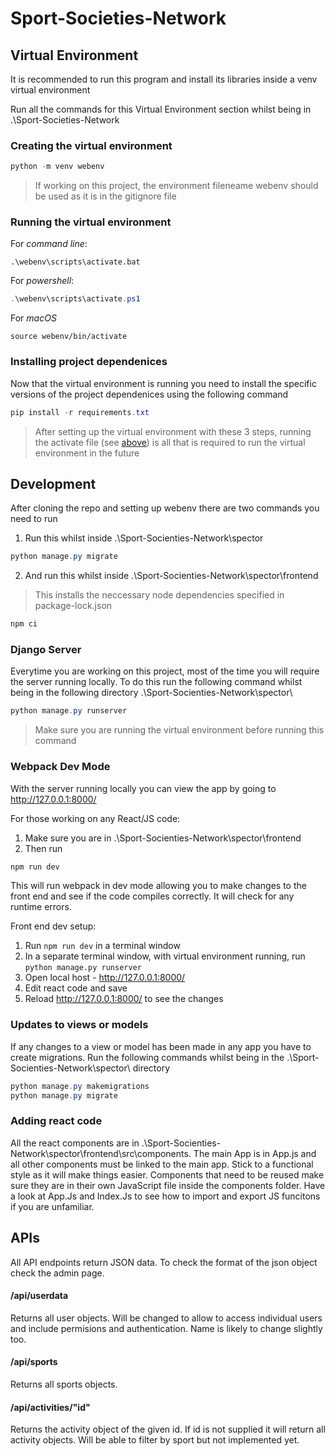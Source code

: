 # Sport-Societies-Network

## Virtual Environment
It is recommended to run this program and install its libraries inside a venv virtual environment

Run all the commands for this Virtual Environment section whilst being in .\Sport-Societies-Network
### Creating the virtual environment
```powershell
python -m venv webenv
```
> If working on this project, the environment fileneame webenv should be used as it is in the gitignore file

### Running the virtual environment
For *command line*:
```shell
.\webenv\scripts\activate.bat
```
For *powershell*:
```powershell
.\webenv\scripts\activate.ps1
```
For *macOS*
```
source webenv/bin/activate
```
### Installing project dependenices
Now that the virtual environment is running you need to install the specific versions of the project dependenices using the following command
```powershell
pip install -r requirements.txt
```
> After setting up the virtual environment with these 3 steps, running the activate file (see [above](#running-the-virtual-environment)) is all that is required to run the virtual environment in the future
## Development
After cloning the repo and setting up webenv there are two commands you need to run
1. Run this whilst inside .\Sport-Socienties-Network\spector
```powershell
python manage.py migrate
```
2. And run this whilst inside .\Sport-Socienties-Network\spector\frontend
> This installs the neccessary node dependencies specified in package-lock.json
```powershell
npm ci
```

### Django Server
Everytime you are working on this project, most of the time you will require the server running locally. To do this run the following command whilst being in the following directory .\Sport-Socienties-Network\spector\
```powershell
python manage.py runserver
```
> Make sure you are running the virtual environment before running this command
### Webpack Dev Mode
With the server running locally you can view the app by going to http://127.0.0.1:8000/


For those working on any React/JS code:
1. Make sure you are in .\Sport-Socienties-Network\spector\frontend
2. Then run
```powershell
npm run dev
```
This will run webpack in dev mode allowing you to make changes to the front end and see if the code compiles correctly. It will check for any runtime errors.


Front end dev setup:
1. Run `npm run dev` in a terminal window
2. In a separate terminal window, with virtual environment running, run `python manage.py runserver` 
3. Open local host - http://127.0.0.1:8000/
4. Edit react code and save
5. Reload http://127.0.0.1:8000/ to see the changes
### Updates to views or models
If any changes to a view or model has been made in any app you have to create migrations. Run the following commands whilst being in the .\Sport-Socienties-Network\spector\ directory
```powershell
python manage.py makemigrations
python manage.py migrate
```
### Adding react code
All the react components are in .\Sport-Socienties-Network\spector\frontend\src\components. The main App is in App.js and all other components must be linked to the main app. Stick to a functional style as it will make things easier. Components that need to be reused make sure they are in their own JavaScript file inside the components folder. Have a look at App.Js and Index.Js to see how to import and export JS funcitons if you are unfamiliar.

## APIs
All API endpoints return JSON data. To check the format of the json object check the admin page.
#### /api/userdata
Returns all user objects. Will be changed to allow to access individual users and include permisions and authentication.
Name is likely to change slightly too.
#### /api/sports
Returns all sports objects.
#### /api/activities/"id"
Returns the activity object of the given id. If id is not supplied it will return all activity objects. Will be able to filter by sport but not implemented yet.
